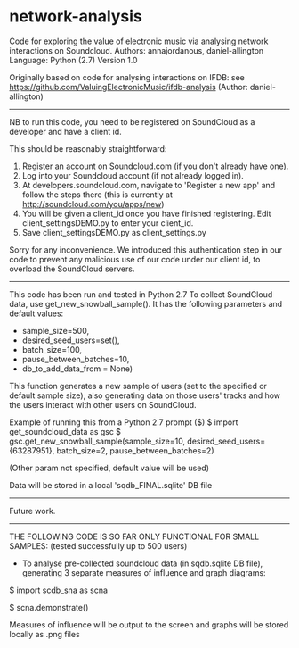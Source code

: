 network-analysis
=============

Code for exploring the value of electronic music via analysing 
network interactions on Soundcloud. Authors: annajordanous, 
daniel-allington Language: Python (2.7) Version 1.0

Originally based on code for analysing interactions on IFDB: see 
https://github.com/ValuingElectronicMusic/ifdb-analysis (Author: 
daniel-allington)

-----------------
   
NB to run this code, you need to be registered on SoundCloud as a 
developer and have a client id. 

This should be reasonably straightforward:
1. Register an account on Soundcloud.com (if you don't already have one).
2. Log into your Soundcloud account (if not already logged in).
3. At developers.soundcloud.com, navigate to 'Register a new app' 
   and follow the steps there
    (this is currently at http://soundcloud.com/you/apps/new)
4. You will be given a client_id once you have finished registering. 
    Edit client_settingsDEMO.py to enter your client_id. 
5. Save client_settingsDEMO.py as client_settings.py

Sorry for any inconvenience. We introduced this authentication step in 
our code to prevent any malicious use of our code under our client id, to
overload the SoundCloud servers.

-------------

This code has been run and tested in Python 2.7
To collect SoundCloud data, use get_new_snowball_sample().
It has the following parameters and default values:
* sample_size=500, 
* desired_seed_users=set(), 
* batch_size=100, 
* pause_between_batches=10, 
* db_to_add_data_from = None)

This function generates a new sample of users (set to the 
specified or default sample size), also generating
data on those users' tracks and how the users interact 
with other users on SoundCloud.

Example of running this from a Python 2.7 prompt ($)
$ import get_soundcloud_data as gsc 
$ gsc.get_new_snowball_sample(sample_size=10, 
    desired_seed_users={63287951},
    batch_size=2, pause_between_batches=2)  

(Other param not specified, default value will be used)

Data will be stored in a local 'sqdb_FINAL.sqlite' DB file

---------------

Future work.

---------------

THE FOLLOWING CODE IS SO FAR ONLY FUNCTIONAL FOR SMALL SAMPLES:
(tested successfully up to 500 users) 
* To analyse pre-collected soundcloud data (in sqdb.sqlite DB file), 
generating 3 separate measures of influence and graph diagrams:

$ import scdb_sna as scna

$ scna.demonstrate()

Measures of influence will be output to the screen and graphs
will be stored locally as .png files
